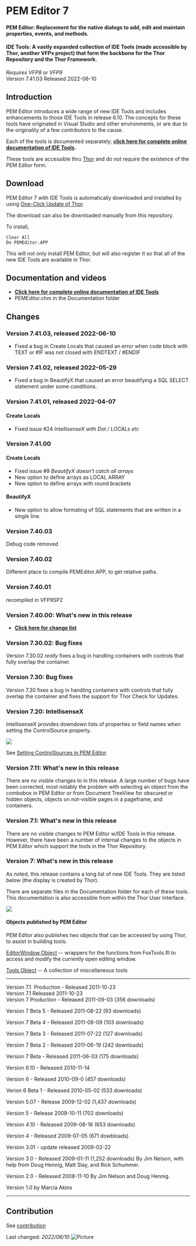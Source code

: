 # PEM Editor 7

#### **PEM Editor**: Replacement for the native dialogs to add, edit and maintain properties, events, and methods.

#### **IDE Tools**: A vastly expanded collection of IDE Tools (made accessible by Thor, another VFPx project) that form the backbone for the Thor Repository and the Thor Framework.

_Requires VFP8 or VFP9_  
Version 7.41.03 Released 2022-06-10

## Introduction

PEM Editor introduces a wide range of new IDE Tools and includes enhancements to those IDE Tools in release 6.10. The concepts for these tools have originated in Visual Studio and other environments, or are due to the originality of a few contributors to the cause.

Each of the tools is documented separately; **[click here for complete online documentation of IDE Tools](Documentation/pemeditor_ide_tools_help.md).**

These tools are accessible thru [Thor](https://github.com/VFPX/Thor) and do not require the existence of the PEM Editor form.

## Download

PEM Editor 7 with IDE Tools is automatically downloaded and installed by using [One-Click Update of Thor](https://github.com/VFPX/Thor/blob/master/Docs/Thor_one-click_update.md).

The download can also be downloaded manually from this repository.

To install,

    Clear All
    Do PEMEditor.APP

This will not only install PEM Editor, but will also register it so that all of the new IDE Tools are available in Thor.

## Documentation and videos

*   **[Click here for complete online documentation of IDE Tools](Documentation/pemeditor_ide_tools_help.md)**
*   PEMEditor.chm in the Documentation folder

## Changes
### Version 7.41.03, released 2022-06-10

* Fixed a bug in Create Locals that caused an error when code block with TEXT or #IF was not closed with ENDTEXT / #ENDIF

### Version 7.41.02, released 2022-05-29

* Fixed a bug in BeautifyX that caused an error beautifying a SQL SELECT statement under some conditions.

### Version 7.41.01, released 2022-04-07
#### Create Locals
- Fixed issue #24 _IntellisenseX with Dot / LOCALs etc_

### Version 7.41.00
#### Create Locals
- Fixed issue #9 _BeautifyX doesn't catch all arrays_
- New option to define arrays as LOCAL ARRAY
- New option to define arrays with round brackets
#### BeautifyX
- New option to allow formating of SQL statements that are written in a single line.

### Version 7.40.03
Debug code removed

### Version 7.40.02
Different place to compile PEMEditor.APP, to get relative paths.

### Version 7.40.01
recompiled in VFP9SP2


### Version 7.40.00: What's new in this release

* **[Click here for change list](Documentation/pemeditor_thor_changes_7_40.md)**

### Version 7.30.02: Bug fixes

Version 7.30.02 *really* fixes a bug in handling containers with controls that fully overlap the container.

### Version 7.30: Bug fixes

Version 7.30 fixes a bug in handling containers with controls that fully overlap the container and fixes the support for Thor Check for Updates.

### Version 7.20: IntellisenseX

IntellisenseX provides downdown lists of properties or field names when setting the ControlSource property.

![](Documentation/images/thor_intellisensex_controlsources_snaghtmlafe99.png)

See [Setting ControlSources in PEM Editor](https://github.com/VFPX/IntelliSenseX/blob/master/documents/Thor_IntellisenseX_ControlSources.md).

### Version 7.11: What's new in this release

There are no visible changes to in this release. A large number of bugs have been corrected, most notably the problem with selecting an object from the combobox in PEM Editor or from Document TreeView for obscured or hidden objects, objects on not-visible pages in a pageframe, and containers.

### Version 7.1: What's new in this release

There are no visible changes to PEM Editor w/IDE Tools in this release.  However, there have been a number of internal changes to the objects in PEM Editor which support the tools in the Thor Repository.

### Version 7: What's new in this release

As noted, this release contains a long list of new IDE Tools. They are listed below (the display is created by Thor).  

There are separate files in the Documentation folder for each of these tools. This documentation is also accessible from within the Thor User Interface.  

![](Documentation/images/pem_editor_7_with_ide_tools_pemeditor.jpg)

#### Objects published by PEM Editor

PEM Editor also publishes two objects that can be accessed by using Thor, to assist in building tools.  

[EditorWindow Object](Documentation/pemeditor_editorwindow_object.md) -- wrappers for the functions from FoxTools.fll to access and modify the currently open editing window. 

[Tools Object](Documentation/pemeditor_tools_object.md) -- A collection of miscellaneous tools  

***********************************************************  

Version 7.1  Production - Released 2011-10-23  
Version 7.1 Released 2011-10-23  
Version 7 Production - Released 2011-09-03 (356 downloads)  

Version 7 Beta 5 - Released 2011-08-22 (93 downloads)  

Version 7 Beta 4 - Released 2011-08-09 (103 downloads)  

Version 7 Beta 3 - Released 2011-07-22 (127 downloads)  

Version 7 Beta 2 - Released 2011-06-19 (242 downloads)  

Version 7 Beta - Released 2011-06-03 (175 downloads)  

Version 6.10 - Released 2010-11-14  

Version 6 - Released 2010-09-0 (457 downloads)  

Verion 6 Beta 1 - Released 2010-05-02 (533 downloads)  

Version 5.07 - Release 2009-12-02 (1,437 downloads)  

Version 5 - Release 2009-10-11 (702 downloads)  

Version 4.10 - Released 2009-08-16 (653 downloads)  

Version 4 - Released 2009-07-05 (671 dowbloads)  

Version 3.01 - update released 2009-02-22  

Version 3.0 - Released 2009-01-11 (1,252 downloads) By Jim Nelson, with help from Doug Hennig, Matt Slay, and Rick Schummer.  

Version 2.0 - Released 2008-11-10 By Jim Nelson and Doug Hennig.  

Version 1.0 by Marcia Akins

----
## Contribution
See [contribution](./.github/CONTRIBUTING.md)

Last changed: _2022/06/10_ ![Picture](./docs/pictures/vfpxpoweredby_alternative.gif)